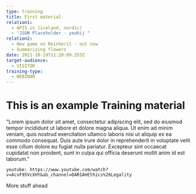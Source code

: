 ```yaml
---
type: training
title: First material
relation1:
  - APIS.is (iceland, nordic)
  - "JSON Placeholder - yeahij "
relation2:
  - New game on Reinherit - out now
  - Summarizing flowers
date: 2021-10-19T11:20:09.353Z
target-audience:
  - VISITOR
training-type:
  - WEBINAR
---
```

# This is an example Training material

"Lorem ipsum dolor sit amet, consectetur adipiscing elit, sed do eiusmod tempor incididunt ut labore et dolore magna aliqua. Ut enim ad minim veniam, quis nostrud exercitation ullamco laboris nisi ut aliquip ex ea commodo consequat. Duis aute irure dolor in reprehenderit in voluptate velit esse cillum dolore eu fugiat nulla pariatur. Excepteur sint occaecat cupidatat non proident, sunt in culpa qui officia deserunt mollit anim id est laborum."

`youtube: https://www.youtube.com/watch?v=AcvF95VcXHY&ab_channel=DARIAHEthics%26Legality`

More stuff ahead